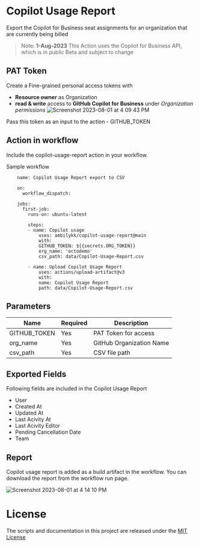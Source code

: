 # Copilot Usage Report
Export the Copilot for Business seat assignments for an organization that are currently being billed

> Note: **1-Aug-2023** This Action uses the Copilot for Business API, which is in public Beta and subject to change

## PAT Token
Create a Fine-grained personal access tokens with 
       
  - **Resource owner** as Organization
  - **read & write** access to **GitHub Copilot for Business** under _Organization permissions_
        ![Screenshot 2023-08-01 at 4 09 43 PM](https://github.com/ambilykk/copilot-usage-report/assets/10282550/543d34a0-c0ab-40c7-a192-a2b7ab0fcd7c)

Pass this token as an input to the action - GITHUB_TOKEN


## Action in workflow

Include the copilot-usage-report action in your workflow. 

Sample workflow

```
    name: Copilot Usage Report export to CSV

    on:
      workflow_dispatch:

    jobs:
      first-job:
        runs-on: ubuntu-latest
        
        steps:
        - name: Copilot usage
            uses: ambilykk/copilot-usage-report@main
            with:        
            GITHUB_TOKEN: ${{secrets.ORG_TOKEN}}
            org_name: 'octodemo'
            csv_path: data/Copilot-Usage-Report.csv
        
        - name: Upload Copilot Usage Report
            uses: actions/upload-artifact@v3
            with:
            name: Copilot Usage Report
            path: data/Copilot-Usage-Report.csv      
```

## Parameters

| Name                           | Required  | Description                                                           |
|--------------------------------|------------|----------------------------------------------------------------------|
| GITHUB_TOKEN                 | Yes | PAT Token for access    |
| org_name                       | Yes | GitHub Organization Name                                      |
| csv_path                       | Yes | CSV file path                                   |

## Exported Fields
Following fields are included in the Copilot Usage Report
- User
- Created At
- Updated At
- Last Acivity At
- Last Acivity Editor
- Pending Cancellation Date
- Team

## Report
Copilot usage report is added as a build artifact in the workflow. You can download the report from the workflow run page.

![Screenshot 2023-08-01 at 4 14 10 PM](https://github.com/ambilykk/copilot-usage-report/assets/10282550/7fef1ea7-5bf8-4ba8-b5d7-95396d08693b)


# License

The scripts and documentation in this project are released under the [MIT License](./LICENSE)
